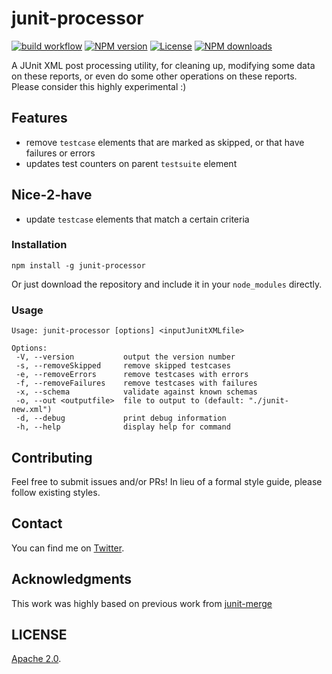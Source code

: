 # junit-processor

[![build workflow](https://github.com//bitcoder/junit-processor/actions/workflows/build.yml/badge.svg)](https://github.com/X/bitcoder/junit-processor/actions/workflows/build.yml)
[![NPM version](https://img.shields.io/npm/v/junit-processor.svg)](https://www.npmjs.com/package/junit-processor) [![License](https://img.shields.io/github/license/bitcoder/junit-processor.svg)](https://github.com/bitcoder/junit-processor/blob/main/LICENSE)
[![NPM downloads](https://img.shields.io/npm/dw/junit-processor.svg)](https://www.npmjs.com/package/junit-processor)


A JUnit XML post processing utility, for cleaning up, modifying some data on these reports, or even do some other operations on these reports.
Please consider this highly experimental :)


## Features

- remove `testcase` elements that are marked as skipped, or that have failures or errors
- updates test counters on parent `testsuite` element

## Nice-2-have

- update `testcase` elements that match a certain criteria

### Installation

    npm install -g junit-processor

Or just download the repository and include it in your `node_modules` directly.

### Usage

 ```
Usage: junit-processor [options] <inputJunitXMLfile>

Options:
  -V, --version           output the version number
  -s, --removeSkipped     remove skipped testcases
  -e, --removeErrors      remove testcases with errors
  -f, --removeFailures    remove testcases with failures
  -x, --schema            validate against known schemas
  -o, --out <outputfile>  file to output to (default: "./junit-new.xml")
  -d, --debug             print debug information
  -h, --help              display help for command
```

## Contributing

Feel free to submit issues and/or PRs! In lieu of a formal style guide,  please follow existing styles.

## Contact

You can find me on [Twitter](https://twitter.com/darktelecom).

## Acknowledgments

This work was highly based on previous work from [junit-merge](https://github.com/drazisil/junit-merge)

## LICENSE

[Apache 2.0](LICENSE).
